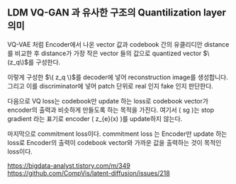## LDM VQ-GAN 과 유사한 구조의 Quantilization layer 의미

VQ-VAE 처럼 Encoder에서 나온 vector 값과 codebook 간의 유클리디안 distance를 비교한 후 distance가 가장 작은 vector 들의 값으로 quantized vector $\(z_q\)$를 구성한다.

이렇게 구성한 $\( z_q \)$를 decoder에 넣어 reconstruction image를 생성합니다. 그리고 이를 discriminator에 넣어 patch 단위로 real 인지 fake 인지 판단한다.

다음으로 VQ loss는 codebook만 update 하는 loss로 codebook vector가 encoder의 출력과 비슷하게 만들도록 하는 목적을 가진다. 여기서 \( sg \)는 stop gradient 라는 표기로 encoder \( z_{e}(x) \)를 update하지 않는다. 

마지막으로 commitment loss이다. commitment loss 는 Encoder만 update 하는 loss로 Encoder의 출력이 codebook vector와 가까운 값을 출력하는 것이 목적인 loss이다.

https://bigdata-analyst.tistory.com/m/349  
https://github.com/CompVis/latent-diffusion/issues/218
